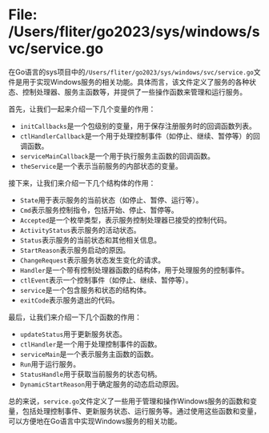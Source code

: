 # File: /Users/fliter/go2023/sys/windows/svc/service.go

在Go语言的sys项目中的`/Users/fliter/go2023/sys/windows/svc/service.go`文件是用于实现Windows服务的相关功能。具体而言，该文件定义了服务的各种状态、控制处理器、服务主函数等，并提供了一些操作函数来管理和运行服务。

首先，让我们一起来介绍一下几个变量的作用：

- `initCallbacks`是一个包级别的变量，用于保存注册服务时的回调函数列表。
- `ctlHandlerCallback`是一个用于处理控制事件（如停止、继续、暂停等）的回调函数。
- `serviceMainCallback`是一个用于执行服务主函数的回调函数。
- `theService`是一个表示当前服务的内部状态的变量。

接下来，让我们来介绍一下几个结构体的作用：

- `State`用于表示服务的当前状态（如停止、暂停、运行等）。
- `Cmd`表示服务控制指令，包括开始、停止、暂停等。
- `Accepted`是一个枚举类型，表示服务控制处理器已接受的控制代码。
- `ActivityStatus`表示服务的活动状态。
- `Status`表示服务的当前状态和其他相关信息。
- `StartReason`表示服务启动的原因。
- `ChangeRequest`表示服务状态发生变化的请求。
- `Handler`是一个带有控制处理器函数的结构体，用于处理服务的控制事件。
- `ctlEvent`表示一个控制事件（如停止、继续、暂停等）。
- `service`是一个包含服务和状态的结构体。
- `exitCode`表示服务退出的代码。

最后，让我们来介绍一下几个函数的作用：

- `updateStatus`用于更新服务状态。
- `ctlHandler`是一个用于处理控制事件的函数。
- `serviceMain`是一个表示服务主函数的函数。
- `Run`用于运行服务。
- `StatusHandle`用于获取当前服务的状态句柄。
- `DynamicStartReason`用于确定服务的动态启动原因。

总的来说，`service.go`文件定义了一些用于管理和操作Windows服务的函数和变量，包括处理控制事件、更新服务状态、运行服务等。通过使用这些函数和变量，可以方便地在Go语言中实现Windows服务的相关功能。

